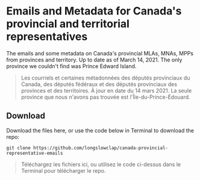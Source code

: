 # Emails and Metadata for Canada's provincial and territorial representatives
The emails and some metadata on Canada's provincial MLAs, MNAs, MPPs from provinces and territory. Up to date as of March 14, 2021. The only province we couldn't find was Prince Edward Island.

> Les courriels et certaines métadonnées des députés provinciaux du Canada, des députés fédéraux et des députés provinciaux des provinces et des territoires. À jour en date du 14 mars 2021. La seule province que nous n'avons pas trouvée est l'Île-du-Prince-Édouard.

## Download

Download the files here, or use the code below in Terminal to download the repo:


```
git clone https://github.com/longslowclap/canada-provincial-representative-emails
```

> Téléchargez les fichiers ici, ou utilisez le code ci-dessus dans le Terminal pour télécharger le repo.
